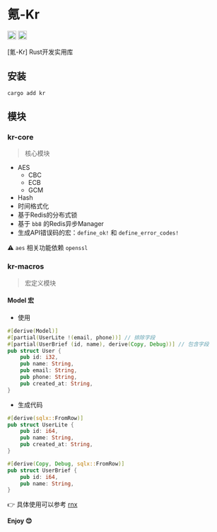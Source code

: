 # 氪-Kr

[<img alt="crates.io" src="https://img.shields.io/crates/v/kr.svg?style=for-the-badge&color=fc8d62&logo=rust" height="20">](https://crates.io/crates/kr)
[<img alt="MIT" src="http://img.shields.io/badge/license-MIT-brightgreen.svg?style=for-the-badge" height="20">](http://opensource.org/licenses/MIT)

[氪-Kr] Rust开发实用库

## 安装

```shell
cargo add kr
```

## 模块

### kr-core

> 核心模块

- AES
  - CBC
  - ECB
  - GCM
- Hash
- 时间格式化
- 基于Redis的分布式锁
- 基于 `bb8` 的Redis异步Manager
- 生成API错误码的宏：`define_ok!` 和 `define_error_codes!`

⚠️ `aes` 相关功能依赖 `openssl`

### kr-macros

> 宏定义模块

#### Model 宏

- 使用

```rust
#[derive(Model)]
#[partial(UserLite !(email, phone))] // 排除字段
#[partial(UserBrief (id, name), derive(Copy, Debug))] // 包含字段
pub struct User {
    pub id: i32,
    pub name: String,
    pub email: String,
    pub phone: String,
    pub created_at: String,
}
```

- 生成代码

```rust
#[derive(sqlx::FromRow)]
pub struct UserLite {
    pub id: i64,
    pub name: String,
    pub created_at: String,
}

#[derive(Copy, Debug, sqlx::FromRow)]
pub struct UserBrief {
    pub id: i64,
    pub name: String,
}
```

👉 具体使用可以参考 [rnx](https://crates.io/crates/rnx)

**Enjoy 😊**
